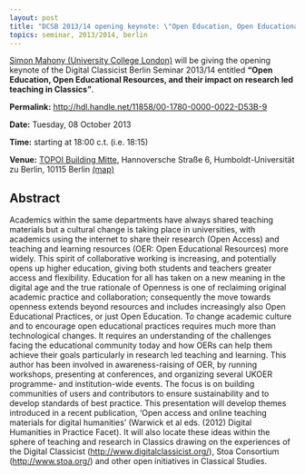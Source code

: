 ```yaml
---
layout: post
title: "DCSB 2013/14 opening keynote: \"Open Education, Open Educational Resources, and their impact on research led teaching in Classics\""
topics: seminar, 2013/2014, berlin
---
```

[Simon Mahony (University College London)](http://www.ucl.ac.uk/dis/people/simonmahony) will be giving the opening keynote of the Digital Classicist Berlin Seminar 2013/14 entitled **“Open Education, Open Educational Resources, and their impact on research led teaching in Classics”**.

**Permalink:** <http://hdl.handle.net/11858/00-1780-0000-0022-D53B-9>

**Date:** Tuesday, 08 October 2013

**Time:** starting at 18:00 c.t. (i.e. 18:15)

**Venue:** [TOPOI Building Mitte](http://www.topoi.org/buildings/), Hannoversche Straße 6, Humboldt-Universität zu Berlin, 10115 Berlin [(map)](http://hdl.handle.net/11858/00-1780-0000-0022-D53B-9)

## Abstract

Academics within the same departments have always shared teaching materials but a cultural change is taking place in universities, with academics using the internet to share their research (Open Access) and teaching and learning resources (OER: Open Educational Resources) more widely. This spirit of collaborative working is increasing, and potentially opens up higher education, giving both students and teachers greater access and flexibility. Education for all has taken on a new meaning in the digital age and the true rationale of Openness is one of reclaiming original academic practice and collaboration; consequently the move towards openness extends beyond resources and includes increasingly also Open Educational Practices, or just Open Education. To change academic culture and to encourage open educational practices requires much more than technological changes. It requires an understanding of the challenges facing the educational community today and how OERs can help them achieve their goals particularly in research led teaching and learning. This author has been involved in awareness-raising of OER, by running workshops, presenting at conferences, and organizing several UKOER programme- and institution-wide events. The focus is on building communities of users and contributors to ensure sustainability and to develop standards of best practice. This presentation will develop themes introduced in a recent publication, ‘Open access and online teaching materials for digital humanities’ (Warwick et al eds. (2012) Digital Humanities in Practice Facet). It will also locate these ideas within the sphere of teaching and research in Classics drawing on the experiences of the Digital Classicist (http://www.digitalclassicist.org/), Stoa Consortium (http://www.stoa.org/) and other open initiatives in Classical Studies. 